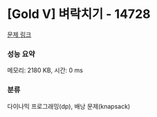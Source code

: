 # [Gold V] 벼락치기 - 14728 

[문제 링크](https://www.acmicpc.net/problem/14728) 

### 성능 요약

메모리: 2180 KB, 시간: 0 ms

### 분류

다이나믹 프로그래밍(dp), 배낭 문제(knapsack)

